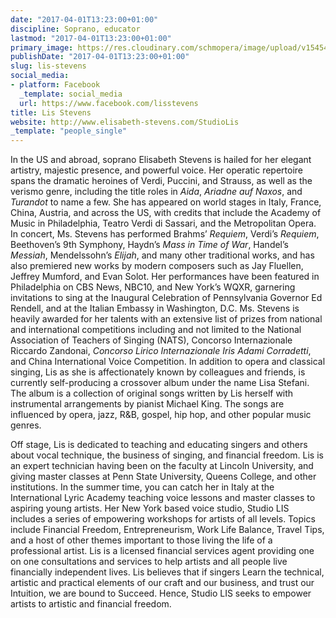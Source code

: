 ```yaml
---
date: "2017-04-01T13:23:00+01:00"
discipline: Soprano, educator
lastmod: "2017-04-01T13:23:00+01:00"
primary_image: https://res.cloudinary.com/schmopera/image/upload/v1545409169/media/webhook-uploads/1491049142082/2017-04-02---Elisabeth-Stevens.jpg.jpg
publishDate: "2017-04-01T13:23:00+01:00"
slug: lis-stevens
social_media:
- platform: Facebook
  _template: social_media
  url: https://www.facebook.com/lisstevens
title: Lis Stevens
website: http://www.elisabeth-stevens.com/StudioLis
_template: "people_single"
---
```


In the US and abroad, soprano Elisabeth Stevens is hailed for her elegant artistry, majestic presence, and powerful voice.  Her operatic repertoire spans the dramatic heroines of Verdi, Puccini, and Strauss, as well as the verismo genre, including the title roles in *Aida*, *Ariadne auf Naxos*, and *Turandot* to name a few.  She has appeared on world stages in Italy, France, China, Austria, and across the US, with credits that include the Academy of Music in Philadelphia, Teatro Verdi di Sassari, and the Metropolitan Opera.  In concert, Ms. Stevens has performed Brahms’ *Requiem*, Verdi’s *Requiem*, Beethoven’s 9th Symphony, Haydn’s *Mass in Time of War*, Handel’s *Messiah*, Mendelssohn’s *Elijah*, and many other traditional works, and has also premiered new works by modern composers such as Jay Fluellen, Jeffrey Mumford, and Evan Solot.  Her performances have been featured in Philadelphia on CBS News, NBC10, and New York’s WQXR, garnering invitations to sing at the Inaugural Celebration of Pennsylvania Governor Ed Rendell, and at the Italian Embassy in Washington, D.C.  Ms. Stevens is heavily awarded for her talents with an extensive list of prizes from national and international competitions including and not limited to the National Association of Teachers of Singing (NATS), Concorso Internazionale Riccardo Zandonai, *Concorso Lirico Internazionale Iris Adami Corradetti*, and China International Voice Competition.  In addition to opera and classical singing, Lis as she is affectionately known by colleagues and friends, is currently self-producing a crossover album under the name Lisa Stefani.  The album is a collection of original songs written by Lis herself with instrumental arrangements by pianist Michael King.  The songs are influenced by opera, jazz, R&B, gospel, hip hop, and other popular music genres.

Off stage, Lis is dedicated to teaching and educating singers and others about vocal technique, the business of singing, and financial freedom.  Lis is an expert technician having been on the faculty at Lincoln University, and giving master classes at Penn State University, Queens College, and other institutions.  In the summer time, you can catch her in Italy at the International Lyric Academy teaching voice lessons and master classes to aspiring young artists.  Her New York based voice studio, Studio LIS includes a series of empowering workshops for artists of all levels.  Topics include Financial Freedom, Entrepreneurism, Work Life Balance, Travel Tips, and a host of other themes important to those living the life of a professional artist.  Lis is a licensed financial services agent providing one on one consultations and services to help artists and all people live financially independent lives.  Lis believes that if singers Learn the technical, artistic and practical elements of our craft and our business, and trust our Intuition, we are bound to Succeed.  Hence, Studio LIS seeks to empower artists to artistic and financial freedom.
